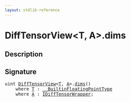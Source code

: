 ```yaml
---
layout: stdlib-reference
---
```


# DiffTensorView\<T, A\>\.dims

## Description





## Signature 

<pre>
<span class="code_keyword">uint</span> <a href="../types/difftensorview-04a/index" class="code_type">DiffTensorView</a>&lt;<a href="../types/difftensorview-04a/index#typeparam-T" class="code_type">T</a>, <a href="../types/difftensorview-04a/index#typeparam-A" class="code_type">A</a>&gt;.<a href="dims">dims</a>()
    <span class='code_keyword'>where</span> <a href="../types/difftensorview-04a/index#typeparam-T" class="code_type">T</a> : <a href="../interfaces/0_builtinfloatingpointtype-029hm/index" class="code_type">__BuiltinFloatingPointType</a>
    <span class='code_keyword'>where</span> <a href="../types/difftensorview-04a/index#typeparam-A" class="code_type">A</a> : <a href="../interfaces/idifftensorwrapper-015b/index" class="code_type">IDiffTensorWrapper</a>;

</pre>

